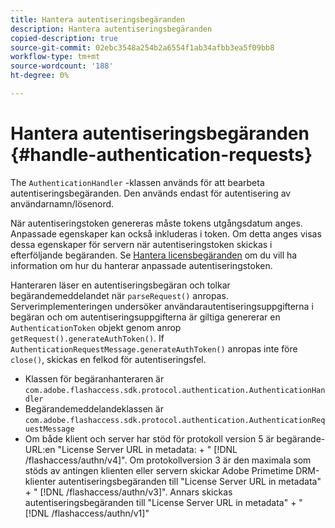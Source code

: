 ```yaml
---
title: Hantera autentiseringsbegäranden
description: Hantera autentiseringsbegäranden
copied-description: true
source-git-commit: 02ebc3548a254b2a6554f1ab34afbb3ea5f09bb8
workflow-type: tm+mt
source-wordcount: '188'
ht-degree: 0%

---
```


# Hantera autentiseringsbegäranden {#handle-authentication-requests}

The `AuthenticationHandler` -klassen används för att bearbeta autentiseringsbegäranden. Den används endast för autentisering av användarnamn/lösenord.

När autentiseringstoken genereras måste tokens utgångsdatum anges. Anpassade egenskaper kan också inkluderas i token. Om detta anges visas dessa egenskaper för servern när autentiseringstoken skickas i efterföljande begäranden. Se [Hantera licensbegäranden](../../protecting-content/implementing-the-license-server/handling-license-reqs/license-handling-classes.md) om du vill ha information om hur du hanterar anpassade autentiseringstoken.

Hanteraren läser en autentiseringsbegäran och tolkar begärandemeddelandet när `parseRequest()` anropas. Serverimplementeringen undersöker användarautentiseringsuppgifterna i begäran och om autentiseringsuppgifterna är giltiga genererar en `AuthenticationToken` objekt genom anrop `getRequest().generateAuthToken()`. If `AuthenticationRequestMessage.generateAuthToken()` anropas inte före `close()`, skickas en felkod för autentiseringsfel.

* Klassen för begäranhanteraren är `com.adobe.flashaccess.sdk.protocol.authentication.AuthenticationHandler`
* Begärandemeddelandeklassen är `com.adobe.flashaccess.sdk.protocol.authentication.AuthenticationRequestMessage`
* Om både klient och server har stöd för protokoll version 5 är begärande-URL:en &quot;License Server URL in metadata: + &quot; [!DNL /flashaccess/authn/v4]&quot;. Om protokollversion 3 är den maximala som stöds av antingen klienten eller servern skickar Adobe Primetime DRM-klienter autentiseringsbegäranden till &quot;License Server URL in metadata&quot; + &quot; [!DNL /flashaccess/authn/v3]&quot;. Annars skickas autentiseringsbegäranden till &quot;License Server URL in metadata&quot; + &quot; [!DNL /flashaccess/authn/v1]&quot;
